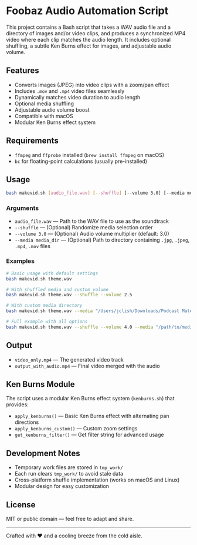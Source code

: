 # Foobaz Audio Automation Script

This project contains a Bash script that takes a WAV audio file and a directory of images and/or video clips, and produces a synchronized MP4 video where each clip matches the audio length. It includes optional shuffling, a subtle Ken Burns effect for images, and adjustable audio volume.

## Features

- Converts images (JPEG) into video clips with a zoom/pan effect
- Includes `.mov` and `.mp4` video files seamlessly
- Dynamically matches video duration to audio length
- Optional media shuffling
- Adjustable audio volume boost
- Compatible with macOS
- Modular Ken Burns effect system

## Requirements

- `ffmpeg` and `ffprobe` installed (`brew install ffmpeg` on macOS)
- `bc` for floating-point calculations (usually pre-installed)

## Usage

```bash
bash makevid.sh [audio_file.wav] [--shuffle] [--volume 3.0] [--media media_dir]
```

### Arguments

- `audio_file.wav` — Path to the WAV file to use as the soundtrack
- `--shuffle` — (Optional) Randomize media selection order
- `--volume 3.0` — (Optional) Audio volume multiplier (default: 3.0)
- `--media media_dir` — (Optional) Path to directory containing `.jpg`, `.jpeg`, `.mp4`, `.mov` files

### Examples

```bash
# Basic usage with default settings
bash makevid.sh theme.wav

# With shuffled media and custom volume
bash makevid.sh theme.wav --shuffle --volume 2.5

# With custom media directory
bash makevid.sh theme.wav --media "/Users/jclish/Downloads/Podcast Materials/Adobe Stock"

# Full example with all options
bash makevid.sh theme.wav --shuffle --volume 4.0 --media "/path/to/media"
```

## Output

- `video_only.mp4` — The generated video track
- `output_with_audio.mp4` — Final video merged with the audio

## Ken Burns Module

The script uses a modular Ken Burns effect system (`kenburns.sh`) that provides:

- `apply_kenburns()` — Basic Ken Burns effect with alternating pan directions
- `apply_kenburns_custom()` — Custom zoom settings
- `get_kenburns_filter()` — Get filter string for advanced usage

## Development Notes

- Temporary work files are stored in `tmp_work/`
- Each run clears `tmp_work/` to avoid stale data
- Cross-platform shuffle implementation (works on macOS and Linux)
- Modular design for easy customization

## License

MIT or public domain — feel free to adapt and share.

---

Crafted with ❤️ and a cooling breeze from the cold aisle.

